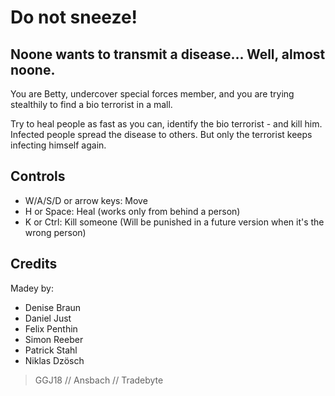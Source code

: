 # Do not sneeze! 

## Noone wants to transmit a disease... Well, almost noone. 

You are Betty, undercover special forces member, and you are trying stealthily to find a bio terrorist in a mall. 

Try to heal people as fast as you can, identify the bio terrorist - and kill him. Infected people spread the disease to others. But only the terrorist keeps infecting himself again. 

## Controls

- W/A/S/D or arrow keys: Move
- H or Space: Heal (works only from behind a person)
- K or Ctrl: Kill someone (Will be punished in a future version when it's the wrong person) 

## Credits

Madey by:

- Denise Braun
- Daniel Just
- Felix Penthin
- Simon Reeber
- Patrick Stahl
- Niklas Dzösch

> GGJ18 // Ansbach // Tradebyte
